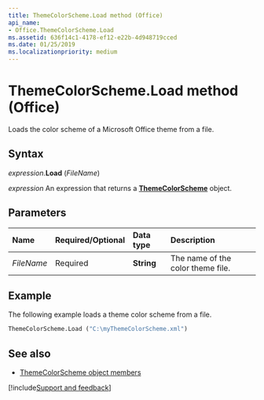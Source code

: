 ```yaml
---
title: ThemeColorScheme.Load method (Office)
api_name:
- Office.ThemeColorScheme.Load
ms.assetid: 636f14c1-4178-ef12-e22b-4d948719cced
ms.date: 01/25/2019
ms.localizationpriority: medium
---
```



# ThemeColorScheme.Load method (Office)

Loads the color scheme of a Microsoft Office theme from a file.


## Syntax

_expression_.**Load** (_FileName_)

_expression_ An expression that returns a **[ThemeColorScheme](Office.ThemeColorScheme.md)** object.


## Parameters

|Name|Required/Optional|Data type|Description|
|:-----|:-----|:-----|:-----|
| _FileName_|Required|**String**|The name of the color theme file.|

## Example

The following example loads a theme color scheme from a file.


```vb
ThemeColorScheme.Load ("C:\myThemeColorScheme.xml") 

```


## See also

- [ThemeColorScheme object members](overview/Library-Reference/themecolorscheme-members-office.md)



[!include[Support and feedback](~/includes/feedback-boilerplate.md)]